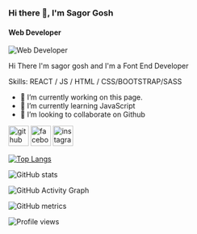 ### Hi there 👋, I'm Sagor Gosh
#### Web Developer
![Web Developer](https://scontent.fdac135-1.fna.fbcdn.net/v/t39.30808-6/261988754_4692917114148602_1196275297308549224_n.jpg?_nc_cat=110&ccb=1-5&_nc_sid=09cbfe&_nc_eui2=AeF-zkjsjFHnoaycF9AyFY5PMlq77VuzqQYyWrvtW7OpBlvnlZcVdw0I6IhxnLABg0CcQ7OTPiiNJ0hgOgwNo21-&_nc_ohc=z0N5GKCbtGQAX-KOa7h&_nc_ht=scontent.fdac135-1.fna&oh=f0dd729c27dbc85bfa6ba4e3f889558c&oe=61B31D7A)

Hi There I'm sagor gosh and I'm a Font End Developer 

Skills:   REACT / JS / HTML / CSS/BOOTSTRAP/SASS

- 🔭 I’m currently working on this page. 
- 🌱 I’m currently learning JavaScript 
- 👯 I’m looking to collaborate on Github 


[<img src='https://cdn.jsdelivr.net/npm/simple-icons@3.0.1/icons/github.svg' alt='github' height='40'>](https://github.com/https://github.com/sagorgosh)  [<img src='https://cdn.jsdelivr.net/npm/simple-icons@3.0.1/icons/facebook.svg' alt='facebook' height='40'>](https://www.facebook.com/https://www.facebook.com/sagor.gosh/)  [<img src='https://cdn.jsdelivr.net/npm/simple-icons@3.0.1/icons/instagram.svg' alt='instagram' height='40'>](https://www.instagram.com/https://www.instagram.com/sagor_gosh007//)  

[![Top Langs](https://github-readme-stats.vercel.app/api/top-langs/?username=https://github.com/sagorgosh)](https://github.com/anuraghazra/github-readme-stats)

![GitHub stats](https://github-readme-stats.vercel.app/api?username=https://github.com/sagorgosh&show_icons=true)  

![GitHub Activity Graph](https://activity-graph.herokuapp.com/graph?username=https://github.com/sagorgosh)  

![GitHub metrics](https://metrics.lecoq.io/https://github.com/sagorgosh)  

![Profile views](https://gpvc.arturio.dev/https://github.com/sagorgosh)  
